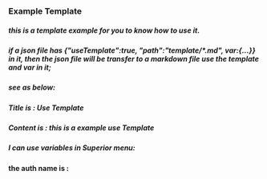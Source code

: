 ### Example Template

##### this is a template example for you to know how to use it.


##### if a json file has {"useTemplate":true, "path":"template/\*.md", var:{...}} in it, then the json file will be transfer to a markdown file use the template and var in it;


##### see as below:


##### Title is : Use Template
##### Content is : this is a example use Template

##### I can use variables in Superior menu:
#### the auth name is : 
